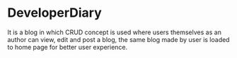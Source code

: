# DeveloperDiary
It is a blog in which CRUD concept is used where users themselves as an author can view, edit and post a blog, the same blog made by user is loaded to home page for better user experience.
